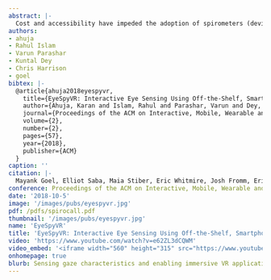 ```yaml
---
abstract: |-
  Cost and accessibility have impeded the adoption of spirometers (devices that measure lung function) outside clinical settings, especially in low-resource environments. Prior work, called SpiroSmart, used a smartphone's built-in microphone as a spirometer. However, individuals in low- or middle-income countries do not typically have access to the latest smartphones. In this paper, we investigate how spirometry can be performed from any phone-using the standard telephony voice channel to transmit the sound of the spirometry effort. We also investigate how using a 3D printed vortex whistle can affect the accuracy of common spirometry measures and mitigate usability challenges. Our system, coined SpiroCall, was evaluated with 50 participants against two gold standard medical spirometers. We conclude that SpiroCall has an acceptable mean error with or without a whistle for performing spirometry, and advantages of each are discussed.
authors:
- ahuja
- Rahul Islam
- Varun Parashar
- Kuntal Dey
- Chris Harrison
- goel
bibtex: |-
  @article{ahuja2018eyespyvr,
    title={EyeSpyVR: Interactive Eye Sensing Using Off-the-Shelf, Smartphone-Based VR Headsets},
    author={Ahuja, Karan and Islam, Rahul and Parashar, Varun and Dey, Kuntal and Harrison, Chris and Goel, Mayank},
    journal={Proceedings of the ACM on Interactive, Mobile, Wearable and Ubiquitous Technologies},
    volume={2},
    number={2},
    pages={57},
    year={2018},
    publisher={ACM}
  }
caption: ''
citation: |-
  Mayank Goel, Elliot Saba, Maia Stiber, Eric Whitmire, Josh Fromm, Eric C. Larson, Gaetano Borriello, and Shwetak N. Patel. 2016. SpiroCall: Measuring Lung Function over a Phone Call.  In Proceedings of the 2016 CHI Conference on Human Factors in Computing Systems (CHI '16). ACM, New York, NY, USA,  5675-5685. DOI: http://dx.doi.org/10.1145/2858036.2858401
conference: Proceedings of the ACM on Interactive, Mobile, Wearable and Ubiquitous Technologies (IMWUT), 2018
date: '2018-10-5'
image: '/images/pubs/eyespyvr.jpg'
pdf: /pdfs/spirocall.pdf
thumbnail: '/images/pubs/eyespyvr.jpg'
name: 'EyeSpyVR'
title: 'EyeSpyVR: Interactive Eye Sensing Using Off-the-Shelf, Smartphone-Based VR Headsets'
video: 'https://www.youtube.com/watch?v=e62ZL3dCQWM'
video_embed: '<iframe width="560" height="315" src="https://www.youtube.com/embed/e62ZL3dCQWM" frameborder="0" allowfullscreen></iframe>'
onhomepage: true
blurb: Sensing gaze characteristics and enabling immersive VR applications using built-in sensors
---
```

